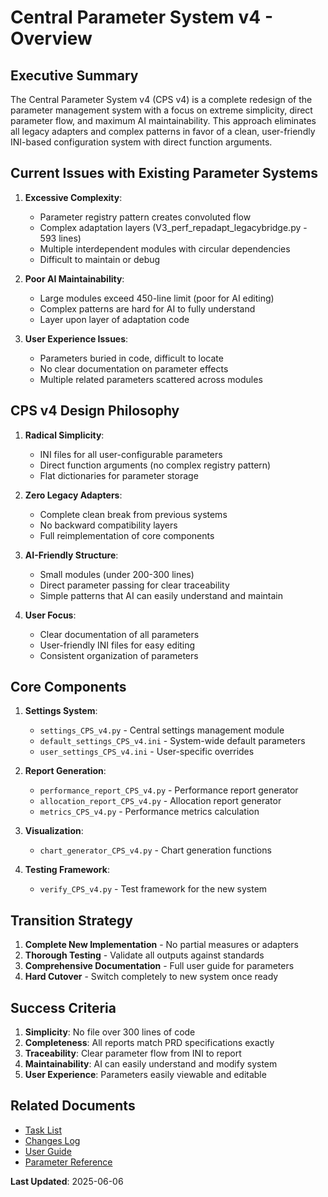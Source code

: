 # Central Parameter System v4 - Overview

## Executive Summary

The Central Parameter System v4 (CPS v4) is a complete redesign of the parameter management system with a focus on extreme simplicity, direct parameter flow, and maximum AI maintainability. This approach eliminates all legacy adapters and complex patterns in favor of a clean, user-friendly INI-based configuration system with direct function arguments.

## Current Issues with Existing Parameter Systems

1. **Excessive Complexity**:
   
   - Parameter registry pattern creates convoluted flow
   - Complex adaptation layers (V3_perf_repadapt_legacybridge.py - 593 lines)
   - Multiple interdependent modules with circular dependencies
   - Difficult to maintain or debug

2. **Poor AI Maintainability**:
   
   - Large modules exceed 450-line limit (poor for AI editing)
   - Complex patterns are hard for AI to fully understand
   - Layer upon layer of adaptation code

3. **User Experience Issues**:
   
   - Parameters buried in code, difficult to locate
   - No clear documentation on parameter effects
   - Multiple related parameters scattered across modules

## CPS v4 Design Philosophy

1. **Radical Simplicity**:
   
   - INI files for all user-configurable parameters
   - Direct function arguments (no complex registry pattern)
   - Flat dictionaries for parameter storage

2. **Zero Legacy Adapters**:
   
   - Complete clean break from previous systems
   - No backward compatibility layers
   - Full reimplementation of core components

3. **AI-Friendly Structure**:
   
   - Small modules (under 200-300 lines)
   - Direct parameter passing for clear traceability
   - Simple patterns that AI can easily understand and maintain

4. **User Focus**:
   
   - Clear documentation of all parameters
   - User-friendly INI files for easy editing
   - Consistent organization of parameters

## Core Components

1. **Settings System**:
   
   - `settings_CPS_v4.py` - Central settings management module
   - `default_settings_CPS_v4.ini` - System-wide default parameters
   - `user_settings_CPS_v4.ini` - User-specific overrides

2. **Report Generation**:
   
   - `performance_report_CPS_v4.py` - Performance report generator
   - `allocation_report_CPS_v4.py` - Allocation report generator
   - `metrics_CPS_v4.py` - Performance metrics calculation

3. **Visualization**:
   
   - `chart_generator_CPS_v4.py` - Chart generation functions

4. **Testing Framework**:
   
   - `verify_CPS_v4.py` - Test framework for the new system

## Transition Strategy

1. **Complete New Implementation** - No partial measures or adapters
2. **Thorough Testing** - Validate all outputs against standards
3. **Comprehensive Documentation** - Full user guide for parameters
4. **Hard Cutover** - Switch completely to new system once ready

## Success Criteria

1. **Simplicity**: No file over 300 lines of code
2. **Completeness**: All reports match PRD specifications exactly
3. **Traceability**: Clear parameter flow from INI to report
4. **Maintainability**: AI can easily understand and modify system
5. **User Experience**: Parameters easily viewable and editable

## Related Documents

- [Task List](./Task_List_CPS_v4.md)
- [Changes Log](./Problem_Changes_Log_CPS_v4.md)
- [User Guide](./User_Guide_CPS_v4.md)
- [Parameter Reference](./Parameter_Reference_CPS_v4.md)

**Last Updated**: 2025-06-06
